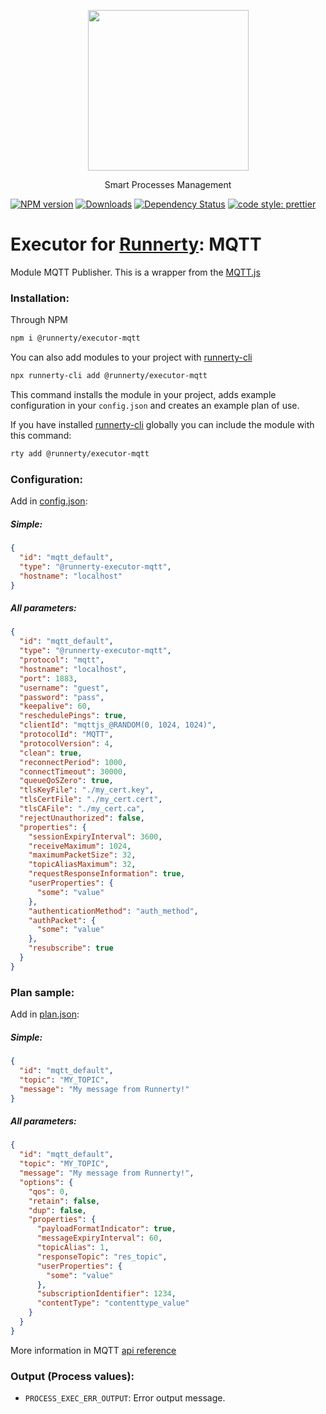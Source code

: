 <p align="center">
  <a href="http://runnerty.io">
    <img height="257" src="https://runnerty.io/assets/header/logo-stroked.png">
  </a>
  <p align="center">Smart Processes Management</p>
</p>

[![NPM version][npm-image]][npm-url] [![Downloads][downloads-image]][npm-url] [![Dependency Status][david-badge]][david-badge-url]
<a href="#badge">
<img alt="code style: prettier" src="https://img.shields.io/badge/code_style-prettier-ff69b4.svg">
</a>

# Executor for [Runnerty]: MQTT

Module MQTT Publisher.
This is a wrapper from the [MQTT.js](https://github.com/mqttjs/MQTT.js)

### Installation:

Through NPM

```bash
npm i @runnerty/executor-mqtt
```

You can also add modules to your project with [runnerty-cli]

```bash
npx runnerty-cli add @runnerty/executor-mqtt
```

This command installs the module in your project, adds example configuration in your `config.json` and creates an example plan of use.

If you have installed [runnerty-cli] globally you can include the module with this command:

```bash
rty add @runnerty/executor-mqtt
```

### Configuration:

Add in [config.json]:

##### Simple:

```json
{
  "id": "mqtt_default",
  "type": "@runnerty-executor-mqtt",
  "hostname": "localhost"
}
```

##### All parameters:

```json
{
  "id": "mqtt_default",
  "type": "@runnerty-executor-mqtt",
  "protocol": "mqtt",
  "hostname": "localhost",
  "port": 1883,
  "username": "guest",
  "password": "pass",
  "keepalive": 60,
  "reschedulePings": true,
  "clientId": "mqttjs_@RANDOM(0, 1024, 1024)",
  "protocolId": "MQTT",
  "protocolVersion": 4,
  "clean": true,
  "reconnectPeriod": 1000,
  "connectTimeout": 30000,
  "queueQoSZero": true,
  "tlsKeyFile": "./my_cert.key",
  "tlsCertFile": "./my_cert.cert",
  "tlsCAFile": "./my_cert.ca",
  "rejectUnauthorized": false,
  "properties": {
    "sessionExpiryInterval": 3600,
    "receiveMaximum": 1024,
    "maximumPacketSize": 32,
    "topicAliasMaximum": 32,
    "requestResponseInformation": true,
    "userProperties": {
      "some": "value"
    },
    "authenticationMethod": "auth_method",
    "authPacket": {
      "some": "value"
    },
    "resubscribe": true
  }
}
```

### Plan sample:

Add in [plan.json]:

##### Simple:

```json
{
  "id": "mqtt_default",
  "topic": "MY_TOPIC",
  "message": "My message from Runnerty!"
}
```

##### All parameters:

```json
{
  "id": "mqtt_default",
  "topic": "MY_TOPIC",
  "message": "My message from Runnerty!",
  "options": {
    "qos": 0,
    "retain": false,
    "dup": false,
    "properties": {
      "payloadFormatIndicator": true,
      "messageExpiryInterval": 60,
      "topicAlias": 1,
      "responseTopic": "res_topic",
      "userProperties": {
        "some": "value"
      },
      "subscriptionIdentifier": 1234,
      "contentType": "contenttype_value"
    }
  }
}
```

More information in MQTT [api reference](https://github.com/mqttjs/MQTT.js/#api)

### Output (Process values):

- `PROCESS_EXEC_ERR_OUTPUT`: Error output message.

[runnerty]: http://www.runnerty.io
[downloads-image]: https://img.shields.io/npm/dm/@runnerty/executor-mqtt.svg
[npm-url]: https://www.npmjs.com/package/@runnerty/executor-mqtt
[npm-image]: https://img.shields.io/npm/v/@runnerty/executor-mqtt.svg
[david-badge]: https://david-dm.org/runnerty/executor-mqtt.svg
[david-badge-url]: https://david-dm.org/runnerty/executor-mqtt
[config.json]: http://docs.runnerty.io/config/
[plan.json]: http://docs.runnerty.io/plan/
[runnerty-cli]: https://www.npmjs.com/package/runnerty-cli
